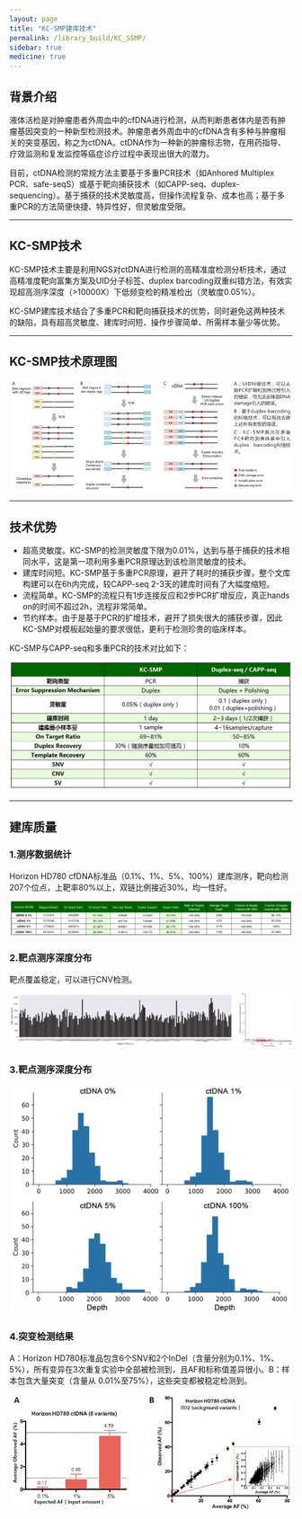 ```yaml
---
layout: page
title: "KC-SMP建库技术"
permalink: /library_build/KC_SSMP/
sidebar: true
medicine: true
---
```


## 背景介绍

液体活检是对肿瘤患者外周血中的cfDNA进行检测，从而判断患者体内是否有肿瘤基因突变的一种新型检测技术。肿瘤患者外周血中的cfDNA含有多种与肿瘤相关的突变基因，称之为ctDNA。ctDNA作为一种新的肿瘤标志物，在用药指导、疗效监测和复发监控等癌症诊疗过程中表现出很大的潜力。

目前，ctDNA检测的常规方法主要基于多重PCR技术（如Anhored Multiplex PCR、safe-seqS）或基于靶向捕获技术（如CAPP-seq、duplex-sequencing）。基于捕获的技术灵敏度高，但操作流程复杂、成本也高；基于多重PCR的方法简便快捷、特异性好，但灵敏度受限。

---

## KC-SMP技术

KC-SMP技术主要是利用NGS对ctDNA进行检测的高精准度检测分析技术，通过高精准度靶向富集方案及UID分子标签、duplex barcoding双重纠错方法，有效实现超高测序深度（>10000X）下低频变检的精准检出（灵敏度0.05%）。

KC-SMP建库技术结合了多重PCR和靶向捕获技术的优势，同时避免这两种技术的缺陷，具有超高灵敏度、建库时间短、操作步骤简单、所需样本量少等优势。

---

## KC-SMP技术原理图
<img src="/image/library_build/SSMP/SMP_library.png">

---

## 技术优势

* 超高灵敏度。KC-SMP的检测灵敏度下限为0.01%，达到与基于捕获的技术相同水平，这是第一项利用多重PCR原理达到该检测灵敏度的技术。
* 建库时间短。KC-SMP基于多重PCR原理，避开了耗时的捕获步骤，整个文库构建可以在6h内完成，较CAPP-seq 2-3天的建库时间有了大幅度缩短。
* 流程简单。KC-SMP的流程只有1步连接反应和2步PCR扩增反应，真正hands on的时间不超过2h，流程非常简单。
* 节约样本。由于是基于PCR的扩增技术，避开了损失很大的捕获步骤，因此KC-SMP对模板起始量的要求很低，更利于检测珍贵的临床样本。

KC-SMP与CAPP-seq和多重PCR的技术对比如下：

<img class="fig50" src="/image/library_build/SSMP/SMP2.png">

---

## 建库质量

### 1.测序数据统计

Horizon HD780 cfDNA标准品（0.1%、1%、5%、100%）建库测序，靶向检测207个位点，上靶率80%以上，双链比例接近30%，均一性好。

<img src="/image/library_build/SSMP/SMP1.png">

### 2.靶点测序深度分布

靶点覆盖稳定，可以进行CNV检测。

<img class="fig80" src="/image/library_build/SSMP/SMP3.png">

### 3.靶点测序深度分布

<img src="/image/library_build/SSMP/SMP4.png">

### 4.突变检测结果

A：Horizon HD780标准品包含6个SNV和2个InDel（含量分别为0.1%、1%、5%），所有变异在3次重复实验中全部被检测到，且AF和标称值差异很小。B：样本包含大量突变（含量从 0.01%至75%），这些突变都被稳定检测到。

<img  class="fig80" src="/image/library_build/SSMP/SMP5.png">



